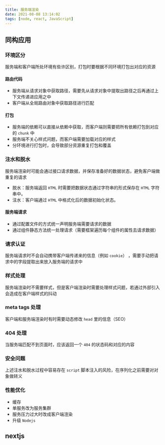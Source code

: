 ```yaml
---
title: 服务端渲染
date: 2021-08-08 13:14:02
tags: [node, react, JavaScript]
---
```


## 同构应用

### 环境区分

服务端和客户端所处环境有些许区别，打包时要根据不同环境打包出对应的资源

#### 路由代码

- 服务端从请求对象中获取路径，需要先从请求对象中提取出路径之后再通过上下文传递进应用之中
- 客户端从全局路由对象中获取路径进行匹配

#### 打包

- 服务端的依赖可以直接从依赖中获取，而客户端则需要把所有依赖打包到对应的 `chunk` 中
- 服务端不关心样式问题，而客户端需要加载对应的样式
- 分环境进行打包时，会导致部分资源重复打包和覆盖

### 注水和脱水

服务端渲染时可能会通过接口请求数据，并保存准备好的数据状态，避免客户端做重复的请求

- 脱水：服务端返回 `HTML` 时需要把数据状态通过字符串的形式保存在 `HTML` 字符串中。
- 注水：客户端通过 `HTML` 中格式化后的数据初始化状态。

#### 服务端请求

- 通过配置文件的方式统一声明服务端需要请求的数据
- 通过组件静态方法统一处理请求（需要框架遍历每个组件的属性去请求数据）

### 请求认证

服务端请求时不会自动携带客户端传递来的信息（例如 `cookie`） ，需要手动把请求中的字段提取出来放入服务端的请求中

### 样式处理

服务端渲染时不需要样式，但是客户端渲染时需要处理样式问题，若通过外部引入会造成在客户端样式的抖动

### meta tags 处理

客户端和服务端渲染时有时需要动态修改 `head` 里的信息（SEO）

### 404 处理

当服务端匹配不到页面时，应该返回一个 `404` 的状态码和对应的内容

### 安全问题

上述注水和脱水过程中容易存在 `script` 脚本注入的风险，在序列化之前需要对对象做转义

### 性能优化

- 缓存
- 单服务改为服务集群
- 服务压力过大时改成客户端渲染
- 升级 `Nodejs`

## nextjs
